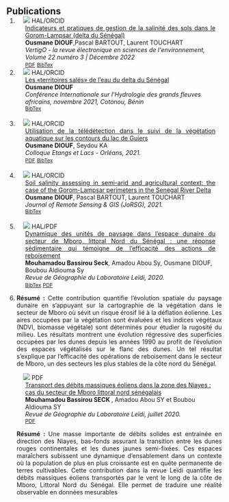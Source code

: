 <h2 id="publications" style="margin: 2px 0px -15px;">Publications 
<!--<temp style="font-size:15px;">[</temp><a href="https://scholar.google.com/citations?hl=fr&user=F-v4D2sAAAAJ" target="_blank" style="font-size:15px;">Google Scholar</a><temp style="font-size:15px;">]</temp><temp style="font-size:15px;">[</temp><a href="https://orcid.org/0000-0002-4715-6470" target="_blank" style="font-size:15px;">ORCID</a><temp style="font-size:15px;">]</temp> <temp style="font-size:15px;">[</temp><a href="https://www.idref.fr/254329551" target="_blank" style="font-size:15px;">Idref</a><temp style="font-size:15px;">]</temp><temp style="font-size:15px;">[</temp><a href="https://cv.hal.science/ousmane-diouf" target="_blank" style="font-size:15px;">HAL</a><temp style="font-size:15px;">]</temp>-->
</h2>

<div class="publications">
<ol class="bibliography">

<li>
<div class="pub-row">
  <div class="col-sm-3 abbr" style="position: relative;padding-right: 15px;padding-left: 15px;">
    <img src="https://dioufousmane.github.io/researchpage/assets/img/salinity_2.jpg" class="teaser img-fluid z-depth-1">
            <abbr class="badge">HAL/ORCID</abbr>
  </div>
  <div class="col-sm-9" style="position: relative;padding-right: 15px;padding-left: 20px;">
      <div class="title" style="text-align: justify"><a href="https://journals.openedition.org/vertigo/36362">Indicateurs et pratiques de gestion de la salinité des sols dans le Gorom-Lampsar (delta du Sénégal)</a></div>
      <div class="author"><strong>Ousmane DIOUF</strong>,Pascal BARTOUT, Laurent TOUCHART </div>
      <div class="periodical"><em>VertigO - la revue électronique en sciences de l'environnement, Volume 22 numéro 3 | Décembre 2022</em>
      </div>
    <div class="links">
      <a href="https://dioufousmane.github.io/researchpage/files/vertigo_36362-Diouf.pdf" class="btn btn-sm z-depth-0" role="button" target="_blank" style="font-size:12px;">PDF</a>
      <a href="https://hal-univ-orleans.archives-ouvertes.fr/hal-04089510v1/bibtex" class="btn btn-sm z-depth-0" role="button" target="_blank" style="font-size:12px;">BibTex</a> 
    </div>
  </div>
</div>
</li>
<li>
<div class="pub-row">
  <div class="col-sm-3 abbr" style="position: relative;padding-right: 15px;padding-left: 15px;">
    <img src="https://dioufousmane.github.io/researchpage/assets/img/conf_hydro_benin.jpg" class="teaser img-fluid z-depth-1">
            <abbr class="badge">HAL/ORCID</abbr>
  </div>
  <div class="col-sm-9" style="position: relative;padding-right: 15px;padding-left: 20px;">
      <div class="title" style="text-align: justify"><a href="https://hal.science/hal-04004779/">Les «territoires salés» de l’eau du delta du Sénégal</a></div>
      <div class="author"><strong>Ousmane DIOUF</strong></div>
      <div class="periodical"><em>Conférence Internationale sur l'Hydrologie des grands fleuves africains, novembre 2021, Cotonou, Bénin</em>
      </div>
    <div class="links">
      <!--<a href="" class="btn btn-sm z-depth-0" role="button" target="_blank" style="font-size:12px;">PDF</a>-->
      <a href="https://hal.science/hal-04004779v1/bibtex" class="btn btn-sm z-depth-0" role="button" target="_blank" style="font-size:12px;">BibTex</a> 
    </div>
  </div>
</div>
</li>
  
<br>
<li>
<div class="pub-row">
  <div class="col-sm-3 abbr" style="position: relative;padding-right: 15px;padding-left: 15px;">
    <img src="https://dioufousmane.github.io/researchpage/assets/img/poster_geolimno.jpg" class="teaser img-fluid z-depth-1">
            <abbr class="badge">HAL/ORCID</abbr>
  </div>
  <div class="col-sm-9" style="position: relative;padding-right: 15px;padding-left: 20px;">
      <div class="title" style="text-align: justify"><a href="https://hal-univ-orleans.archives-ouvertes.fr/hal-03469583">Utilisation de la télédétection dans le suivi de la végétation aquatique sur les contours du lac de Guiers</a></div>
      <div class="author"><strong>Ousmane DIOUF</strong>, Seydou KA</div>
      <div class="periodical"><em>Colloque Etangs et Lacs - Orléans, 2021.</em>
      </div>
    <div class="links">
      <a href="https://hal-univ-orleans.archives-ouvertes.fr/hal-03469583/document" class="btn btn-sm z-depth-0" role="button" target="_blank" style="font-size:12px;">PDF</a>
      <a href="https://hal.science/hal-03469583v1/bibtex" class="btn btn-sm z-depth-0" role="button" target="_blank" style="font-size:12px;">BibTex</a> 
    </div>
  </div>
</div>
</li>
  
<br>
<li>
<div class="pub-row">
  <div class="col-sm-3 abbr" style="position: relative;padding-right: 15px;padding-left: 15px;">
    <img src="https://dioufousmane.github.io/researchpage/assets/img/salinity.jpg" class="teaser img-fluid z-depth-1">
            <abbr class="badge">HAL/ORCID</abbr>
  </div>
  <div class="col-sm-9" style="position: relative;padding-right: 15px;padding-left: 20px;">
      <div class="title" style="text-align: justify"><a href="https://hal-univ-orleans.archives-ouvertes.fr/hal-03018308/">Soil salinity assessing in semi-arid and agricultural context: the case of the Gorom-Lampsar perimeters in the Senegal River Delta</a></div>
      <div class="author"><strong>Ousmane DIOUF</strong>, Pascal BARTOUT, Laurent TOUCHART</div>
      <div class="periodical"><em>Journal of Remote Sensing & GIS (JoRSG), 2021.</em>
      </div>
    <div class="links">
      <!--<a href="" class="btn btn-sm z-depth-0" role="button" target="_blank" style="font-size:12px;">PDF</a>-->
      <a href="https://hal-univ-orleans.archives-ouvertes.fr/hal-03018308v1/bibtex" class="btn btn-sm z-depth-0" role="button" target="_blank" style="font-size:12px;">BibTex</a> 
    </div>
  </div>
</div>
</li>
<br>
<li>
<div class="pub-row">
  <div class="col-sm-3 abbr" style="position: relative;padding-right: 15px;padding-left: 15px;">
    <img src="https://bassmbacke.github.io/researchpage/assets/img/article2.png" class="teaser img-fluid z-depth-1" style="width=100;height=40%">
            <abbr class="badge">HAL/PDF</abbr>
  </div>
  <div class="col-sm-9" style="position: relative;padding-right: 15px;padding-left: 20px;">
      <div class="title" style="text-align: justify"><a href="https://hal-univ-orleans.archives-ouvertes.fr/hal-02984758/">Dynamique des unités de paysage dans l’espace dunaire du secteur de Mboro, littoral Nord du Sénégal : une réponse sédimentaire qui témoigne de l’efficacité des actions de reboisement</a></div>
      <div class="author"><strong>Mouhamadou Bassirou Seck</strong>, Amadou Abou Sy, Ousmane DIOUF,  Boubou Aldiouma Sy</div>
      <div class="periodical"><em>Revue de Géographie du Laboratoire Leïdi, 2020.</em>
      </div>
    <div class="links">
      <!--<a href="" class="btn btn-sm z-depth-0" role="button" target="_blank" style="font-size:12px;">PDF</a>-->
      <a href="https://hal-univ-orleans.archives-ouvertes.fr/hal-02984758v1/bibtex" class="btn btn-sm z-depth-0" role="button" target="_blank" style="font-size:12px;">BibTex</a> 
      <a href="https://bassmbacke.github.io/researchpage/files/article_2.pdf" class="btn btn-sm z-depth-0" role="button" target="_blank" style="font-size:12px;">PDF</a>
    </div>
  </div>
</div>
</li>

 <li>
<p style="text-align: justify"><strong> Résumé : </strong>Cette contribution quantifie l’évolution spatiale du paysage dunaire en s’appuyant sur la cartographie de la végétation dans le secteur de Mboro où sévit un risque érosif lié à la déflation éolienne. Les aires occupées par la végétation sont évaluées et les indices végétaux (NDVI, biomasse végétale) sont déterminés pour étudier la rugosité du milieu. Les résultats montrent une évolution régressive des superficies occupées par les dunes depuis les années 1990 au profit de l’évolution des espaces végétalisés sur le flanc des dunes. Un tel résultat s’explique par l’efficacité des opérations de reboisement dans le secteur de Mboro, un des secteurs les plus stables de la côte nord du Sénégal.</p>
<div class="pub-row">
  <div class="col-sm-3 abbr" style="position: relative;padding-right: 15px;padding-left: 15px;">
    <img src="https://bassmbacke.github.io/researchpage/assets/img/article1.png" class="teaser img-fluid z-depth-1">
            <abbr class="badge">PDF</abbr>
  </div>
  <div class="col-sm-9" style="position: relative;padding-right: 15px;padding-left: 20px;">
      <div class="title"><a href="https://bassmbacke.github.io/researchpage/files/article_1.pdf">Transport des débits massiques éoliens dans la zone des Niayes : cas du secteur de Mboro littoral nord sénégalais</a></div>
      <div class="author"><strong>Mouhamadou Bassirou SECK </strong>, Amadou Abou SY et Boubou Aldiouma SY</div>
      <div class="periodical"><em>Revue de Géographie du Laboratoire Leïdi, juillet 2020.</em>
      </div>       
    <div class="links">
      <!--<a href="https://arxiv.org/pdf/2010.05063.pdf" class="btn btn-sm z-depth-0" role="button" target="_blank" style="font-size:12px;">PDF</a>
      <a href="https://git.io/JYHyt" class="btn btn-sm z-depth-0" role="button" target="_blank" style="font-size:12px;">Code</a>
      <a href="https://class-il.mpi-inf.mpg.de/" class="btn btn-sm z-depth-0" role="button" target="_blank" style="font-size:12px;">Project Page</a>-->
      <a href="https://bassmbacke.github.io/researchpage/files/article_1.pdf" class="btn btn-sm z-depth-0" role="button" target="_blank" style="font-size:12px;">PDF</a>
  <!--<a href="https://github.com/yaoyao-liu/class-incremental-learning/tree/main/adaptive-aggregation-networks" target="_blank" rel="noopener"><strong> <i style="color:#e74d3c; font-weight:600" id="githubstars_manets"></i><i style="color:#e74d3c; font-weight:600"> GitHub Stars</i></strong></a>
  <script>
  githubStars("yaoyao-liu/class-incremental-learning", function(stars) {
  var startext = document.getElementById("githubstars_manets");
        startext.innerHTML=stars;
  });
  </script>-->
    </div>
  </div>
</div>
</li>
<p style="text-align: justify"><strong> Résumé : </strong>Une masse importante de débits solides est entrainée en direction des Niayes, bas-fonds assurant la transition entre les dunes rouges continentales et les dunes jaunes semi-fixées. Ces espaces maraîchers subissent une dynamique d’ensablement dans un contexte où la population de plus en plus croissante est en quête permanente de terres cultivables.
Cette contribution dans la revue Leïdi quantifie les débits massiques éoliens transportés par le vent le long de la côte de Mboro, Littoral Nord du Sénégal. Elle permet de traduire une réalité observable en données mesurables</p>
<!--
<br>
<li>

<div class="pub-row">
  <div class="col-sm-3 abbr" style="position: relative;padding-right: 15px;padding-left: 15px;">
    <img src="https://img.yliu.me/teaser/LTTL.png" class="teaser img-fluid z-depth-1">
            <abbr class="badge">CVIU</abbr>
  </div>
  <div class="col-sm-9" style="position: relative;padding-right: 15px;padding-left: 20px;">
      <div class="title"><a href="https://doi.org/10.1016/j.cviu.2021.103270">Learning to Teach and Learn for Semi-supervised Few-shot Image Classification</a></div>
      <div class="author">Xinzhe Li, Jianqiang Huang, <strong>Yaoyao Liu</strong>, Qin Zhou, Shibao Zheng, Bernt Schiele, Qianru Sun</div>
      <div class="periodical"><em>Computer Vision and Image Understanding <strong>(CVIU)</strong>, Volume 212, 2021.</em>
      </div>
    <div class="links">
      <a href="https://lyy.mpi-inf.mpg.de/preprints/Learning_to_Teach_and_Learn_for_Semi_Supervised_Few_Shot_Image_Classification.pdf" class="btn btn-sm z-depth-0" role="button" target="_blank" style="font-size:12px;">PDF</a>
      <a href="https://doi.org/10.1016/j.cviu.2021.103270" class="btn btn-sm z-depth-0" role="button" target="_blank" style="font-size:12px;">DOI</a>
      <a href="https://github.com/xinzheli1217/learning-to-self-train" class="btn btn-sm z-depth-0" role="button" target="_blank" style="font-size:12px;">Code</a>
      <a href="https://dblp.uni-trier.de/rec/journals/cviu/LiHLZZSS21.html?view=bibtex" class="btn btn-sm z-depth-0" role="button" target="_blank" style="font-size:12px;">BibTex</a>
    </div>
  </div>
</div>
</li>
<br>
<li>
<div class="pub-row">
  <div class="col-sm-3 abbr" style="position: relative;padding-right: 15px;padding-left: 15px;">
    <img src="https://img.yliu.me/teaser/tnnls.png" class="teaser img-fluid z-depth-1">
            <abbr class="badge">TNNLS</abbr>
  </div>
  <div class="col-sm-9" style="position: relative;padding-right: 15px;padding-left: 20px;">
      <div class="title"><a href="https://ieeexplore.ieee.org/abstract/document/9146375">Generating Face Images with Attributes for Free</a></div>
      <div class="author"><strong>Yaoyao Liu</strong>, Qianru Sun, Xiangnan He, An-An Liu, Yuting Su, Tat-Seng Chua</div>
      <div class="periodical"><em>IEEE Transactions on Neural Networks and Learning Systems <strong>(TNNLS)</strong>, Volume 32, Number 6, 2021.</em>
      </div>
    <div class="links">
      <a href="https://ieeexplore.ieee.org/abstract/document/9146375" class="btn btn-sm z-depth-0" role="button" target="_blank" style="font-size:12px;">PDF</a>
      <a href="https://dblp.uni-trier.de/rec/journals/tnn/LiuSHLSC21.html?view=bibtex" class="btn btn-sm z-depth-0" role="button" target="_blank" style="font-size:12px;">BibTex</a>
    </div>
  </div>
</div>
</li>
<br>
<li>
<div class="pub-row">
  <div class="col-sm-3 abbr" style="position: relative;padding-right: 15px;padding-left: 15px;">
    <img src="https://img.yliu.me/teaser/E3BM.png" class="teaser img-fluid z-depth-1">
            <abbr class="badge">ECCV</abbr>
  </div>
  <div class="col-sm-9" style="position: relative;padding-right: 15px;padding-left: 20px;">
      <div class="title"><a href="https://www.ecva.net/papers/eccv_2020/papers_ECCV/html/2562_ECCV_2020_paper.php">An Ensemble of Epoch-wise Empirical Bayes for Few-shot Learning</a></div>
      <div class="author"><strong>Yaoyao Liu</strong>, Bernt Schiele, Qianru Sun</div>
      <div class="periodical"><em>European Conference on Computer Vision <strong>(ECCV)</strong>, 2020.</em>
      </div>
    <div class="links">
      <a href="https://www.ecva.net/papers/eccv_2020/papers_ECCV/papers/123610392.pdf" class="btn btn-sm z-depth-0" role="button" target="_blank" style="font-size:12px;">PDF</a>
      <a href="https://gitlab.mpi-klsb.mpg.de/yaoyaoliu/e3bm" class="btn btn-sm z-depth-0" role="button" target="_blank" style="font-size:12px;">Code</a>
      <a href="https://lyy.mpi-inf.mpg.de/e3bm/" class="btn btn-sm z-depth-0" role="button" target="_blank" style="font-size:12px;">Project Page</a>
      <a href="https://dblp.uni-trier.de/rec/conf/eccv/LiuSS20.html?view=bibtex" class="btn btn-sm z-depth-0" role="button" target="_blank" style="font-size:12px;">BibTex</a>
    </div>
  </div>
</div>
</li>
<br>
<li>
<div class="pub-row">
  <div class="col-sm-3 abbr" style="position: relative;padding-right: 15px;padding-left: 15px;">
    <img src="https://img.yliu.me/teaser/mnemonics.png" class="teaser img-fluid z-depth-1">
            <abbr class="badge">CVPR</abbr>
  </div>
  <div class="col-sm-9" style="position: relative;padding-right: 15px;padding-left: 20px;">
      <div class="title"><a href="https://openaccess.thecvf.com/content_CVPR_2020/html/Liu_Mnemonics_Training_Multi-Class_Incremental_Learning_Without_Forgetting_CVPR_2020_paper.html">Mnemonics Training: Multi-Class Incremental Learning without Forgetting</a></div>
      <div class="author"><strong>Yaoyao Liu</strong>, Yuting Su, An-An Liu, Bernt Schiele, Qianru Sun</div>
      <div class="periodical"><em>IEEE/CVF Conference on Computer Vision and Pattern Recognition <strong>(CVPR)</strong>, 2020.</em>
      </div>
    <div class="links">
      <a href="https://arxiv.org/pdf/2002.10211.pdf" class="btn btn-sm z-depth-0" role="button" target="_blank" style="font-size:12px;">PDF</a>
      <a href="https://github.com/yaoyao-liu/mnemonics" class="btn btn-sm z-depth-0" role="button" target="_blank" style="font-size:12px;">Code</a>
      <a href="https://class-il.mpi-inf.mpg.de/mnemonics/" class="btn btn-sm z-depth-0" role="button" target="_blank" style="font-size:12px;">Project Page</a>
      <a href="https://dblp.uni-trier.de/rec/conf/cvpr/LiuSLSS20.html?view=bibtex" class="btn btn-sm z-depth-0" role="button" target="_blank" style="font-size:12px;">BibTex</a>
       <strong> <i style="color:#e74d3c">Oral Presentation</i></strong>
    </div>
  </div>
</div>
</li>
<br>
<li>
<div class="pub-row">
  <div class="col-sm-3 abbr" style="position: relative;padding-right: 15px;padding-left: 15px;">
    <img src="https://img.yliu.me/teaser/LST.png" class="teaser img-fluid z-depth-1">
            <abbr class="badge">NeurIPS</abbr>
  </div>
  <div class="col-sm-9" style="position: relative;padding-right: 15px;padding-left: 20px;">
      <div class="title"><a href="https://proceedings.neurips.cc/paper/2019/hash/bf25356fd2a6e038f1a3a59c26687e80-Abstract.html">Learning to Self-Train for Semi-Supervised Few-Shot Classification</a></div>
      <div class="author">Xinzhe Li, Qianru Sun, <strong>Yaoyao Liu</strong>, Shibao Zheng, Qin Zhou, Tat-Seng Chua, Bernt Schiele</div>
      <div class="periodical"><em>Neural Information Processing Systems <strong>(NeurIPS)</strong>, 2019.</em>
      </div>
    <div class="links">
      <a href="https://papers.nips.cc/paper/2019/file/bf25356fd2a6e038f1a3a59c26687e80-Paper.pdf" class="btn btn-sm z-depth-0" role="button" target="_blank" style="font-size:12px;">PDF</a>
      <a href="https://github.com/xinzheli1217/learning-to-self-train" class="btn btn-sm z-depth-0" role="button" target="_blank" style="font-size:12px;">Code</a>
      <a href="https://lyy.mpi-inf.mpg.de/lst/" class="btn btn-sm z-depth-0" role="button" target="_blank" style="font-size:12px;">Project Page</a>
      <a href="https://dblp.uni-trier.de/rec/conf/nips/LiSLZZCS19.html?view=bibtex" class="btn btn-sm z-depth-0" role="button" target="_blank" style="font-size:12px;">BibTex</a>
    </div>
  </div>
</div>
</li>
<br>
<li>
<div class="pub-row">
  <div class="col-sm-3 abbr" style="position: relative;padding-right: 15px;padding-left: 15px;">
    <img src="https://img.yliu.me/teaser/MTL_CVPR.png" class="teaser img-fluid z-depth-1">
            <abbr class="badge">CVPR</abbr>
  </div>
  <div class="col-sm-9" style="position: relative;padding-right: 15px;padding-left: 20px;">
      <div class="title"><a href="https://openaccess.thecvf.com/content_CVPR_2019/html/Sun_Meta-Transfer_Learning_for_Few-Shot_Learning_CVPR_2019_paper.html">Meta-Transfer Learning for Few-Shot Learning</a></div>
      <div class="author">Qianru Sun,* <strong>Yaoyao Liu</strong>,<strong>*</strong> Tat-Seng Chua, Bernt Schiele (*=Equal contribution)</div>
      <div class="periodical"><em>IEEE/CVF Conference on Computer Vision and Pattern Recognition <strong>(CVPR)</strong>, 2019.</em>
      </div>
    <div class="links">
      <a href="https://openaccess.thecvf.com/content_CVPR_2019/papers/Sun_Meta-Transfer_Learning_for_Few-Shot_Learning_CVPR_2019_paper.pdf" class="btn btn-sm z-depth-0" role="button" target="_blank" style="font-size:12px;">PDF</a>
      <a href="https://github.com/yaoyao-liu/meta-transfer-learning" class="btn btn-sm z-depth-0" role="button" target="_blank" style="font-size:12px;">Code</a>
      <a href="https://lyy.mpi-inf.mpg.de/mtl/" class="btn btn-sm z-depth-0" role="button" target="_blank" style="font-size:12px;">Project Page</a>
      <a href="https://dblp.uni-trier.de/rec/conf/cvpr/SunLCS19.html?view=bibtex" class="btn btn-sm z-depth-0" role="button" target="_blank" style="font-size:12px;">BibTex</a>
<br>
<strong> <a style="color:#e74d3c; font-weight:600" href="https://scholar.google.com/citations?view_op=view_citation&hl=en&user=Uf9GqRsAAAAJ&citation_for_view=Uf9GqRsAAAAJ:bEWYMUwI8FkC"><i id="total_citation_mtl">800+</i><i style="color:#e74d3c; font-weight:600"> Citations • </i></a><a href="https://github.com/yaoyao-liu/meta-transfer-learning" target="_blank" rel="noopener"><i style="color:#e74d3c; font-weight:600" id="githubstars_mtl">600+</i><i style="color:#e74d3c; font-weight:600"> GitHub Stars</i></a> 
<a style="color:#e74d3c; font-weight:600" href="https://www.comp.nus.edu.sg/news/archives/y2019/2019-cvpr-research/">• <i>Featured in NUS News</i></a></strong>
<br>
<strong><a style="color:#e74d3c; font-weight:600" href="https://scholar.google.com/citations?hl=en&view_op=list_hcore&venue=FXe-a9w0eycJ.2022&vq=en&cstart=180"><i>Top 200 Most Cited CVPR Papers over the Last Five Years</i></a></strong>
 </div>
  </div>
</div>
</li>
--> 
 <script>
  githubStars("yaoyao-liu/meta-transfer-learning", function(stars) {
  var startext = document.getElementById("githubstars_mtl");
        startext.innerHTML=stars;
  });
  </script>
  <script>
      $(document).ready(function () {
          
          var gsDataBaseUrl = 'https://raw.githubusercontent.com/yaoyao-liu/yaoyao-liu.github.io/'
          
          $.getJSON(gsDataBaseUrl + "google-scholar-stats/gs_data.json", function (data) {
              var totalCitation = data['publications']['Uf9GqRsAAAAJ:bEWYMUwI8FkC']['num_citations']
              document.getElementById('total_citation_mtl').innerHTML = totalCitation;
              var citationEles = document.getElementsByClassName('show_paper_citations')
              Array.prototype.forEach.call(citationEles, element => {
                  var paperId = element.getAttribute('data')
                  var numCitations = data['publications'][paperId]['num_citations']
                  element.innerHTML = '| Citations: ' + numCitations;
              });
          });
      })
  </script>
 

</ol>
</div>
